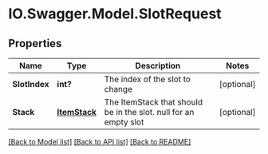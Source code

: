 # IO.Swagger.Model.SlotRequest
## Properties

Name | Type | Description | Notes
------------ | ------------- | ------------- | -------------
**SlotIndex** | **int?** | The index of the slot to change | [optional] 
**Stack** | [**ItemStack**](ItemStack.md) | The ItemStack that should be in the slot. null for an empty slot | [optional] 

[[Back to Model list]](../README.md#documentation-for-models) [[Back to API list]](../README.md#documentation-for-api-endpoints) [[Back to README]](../README.md)


